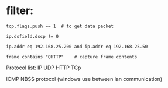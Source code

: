 # filter:
```
tcp.flags.push == 1  # to get data packet

ip.dsfield.dscp != 0 

ip.addr eq 192.168.25.200 and ip.addr eq 192.168.25.50

frame contains "QHTTP"    # capture frame contents

```

Protocol list:
IP
UDP
HTTP
TCp

ICMP
NBSS protocol (windows use between lan communication)
